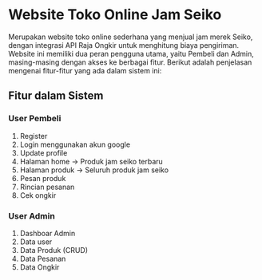 # Website Toko Online Jam Seiko
Merupakan website toko online sederhana yang menjual jam merek Seiko, dengan integrasi API Raja Ongkir untuk menghitung biaya pengiriman. Website ini memiliki dua peran pengguna utama, yaitu Pembeli dan Admin, masing-masing dengan akses ke berbagai fitur. Berikut adalah penjelasan mengenai fitur-fitur yang ada dalam sistem ini:

## Fitur dalam Sistem
### User Pembeli
1. Register 
2. Login menggunakan akun google
3. Update profile
4. Halaman home -> Produk jam seiko terbaru
5. Halaman produk -> Seluruh produk jam seiko
6. Pesan produk
7. Rincian pesanan
8. Cek ongkir

### User Admin
1. Dashboar Admin
2. Data user 
3. Data Produk (CRUD)
4. Data Pesanan
5. Data Ongkir
